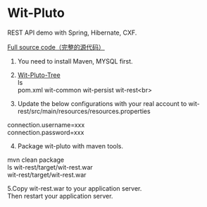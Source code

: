 # Wit-Pluto
REST API demo with Spring, Hibernate, CXF.

[Full source code（完整的源代码）](https://github.com/witpool/wit-pluto/blob/master/Wit-Pluto-V1.0.zip)

1. You need to install Maven, MYSQL first.<br/>

2. [Wit-Pluto-Tree](https://github.com/witpool/wit-pluto/blob/master/wit-pluto-tree.txt)<br/>
ls<br/>
pom.xml  wit-common  wit-persist  wit-rest\<br>

3. Update the below configurations with your real account to wit-rest/src/main/resources/resources.properties<br/>

connection.username=xxx<br/>
connection.password=xxx<br/>

4. Package wit-pluto with maven tools.<br/>

mvn clean package<br/>
ls wit-rest/target/wit-rest.war<br/>
wit-rest/target/wit-rest.war<br/>

5.Copy wit-rest.war to your application server.<br/>
Then restart your application server.
